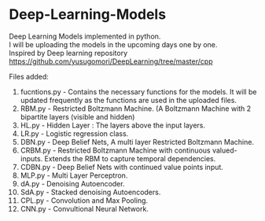# Deep-Learning-Models
Deep Learning Models implemented in python. <br/>
I will be uploading the models in the upcoming days one by one. <br/>
Inspired by Deep learning repository https://github.com/yusugomori/DeepLearning/tree/master/cpp <br/>

Files added: <br/>
1. fucntions.py - Contains the necessary functions for the models. It will be updated frequently as the functions are used in the uploaded files.<br/>
2.  RBM.py      - Restricted Boltzmann Machine. (A Boltzmann Machine with 2 bipartite layers (visible and hidden)<br/>
3.  HL.py       - Hidden Layer : The layers above the input layers. <br/>
4.  LR.py       - Logistic regression class.<br/>
5.  DBN.py      - Deep Belief Nets, A multi layer Restricted Boltzmann Machine.<br/>
6.  CRBM.py     - Restricted Boltzmann Machine with continuous valued-inputs. Extends the RBM to capture temporal dependencies. <br/>
7.  CDBN.py     - Deep Belief Nets with continued value points input. <br/>
8.  MLP.py      - Multi Layer Perceptron.<br/>
9.  dA.py       - Denoising Autoencoder.<br/>
10. SdA.py      - Stacked denoising Autoencoders. <br/>
11. CPL.py  	- Convolution and Max Pooling.<br/>
12. CNN.py 		- Convultional Neural Network.<br/>
